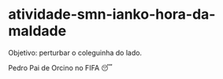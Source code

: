 # atividade-smn-ianko-hora-da-maldade
Objetivo: perturbar o coleguinha do lado. 

Pedro Pai de Orcino no FIFA 😴